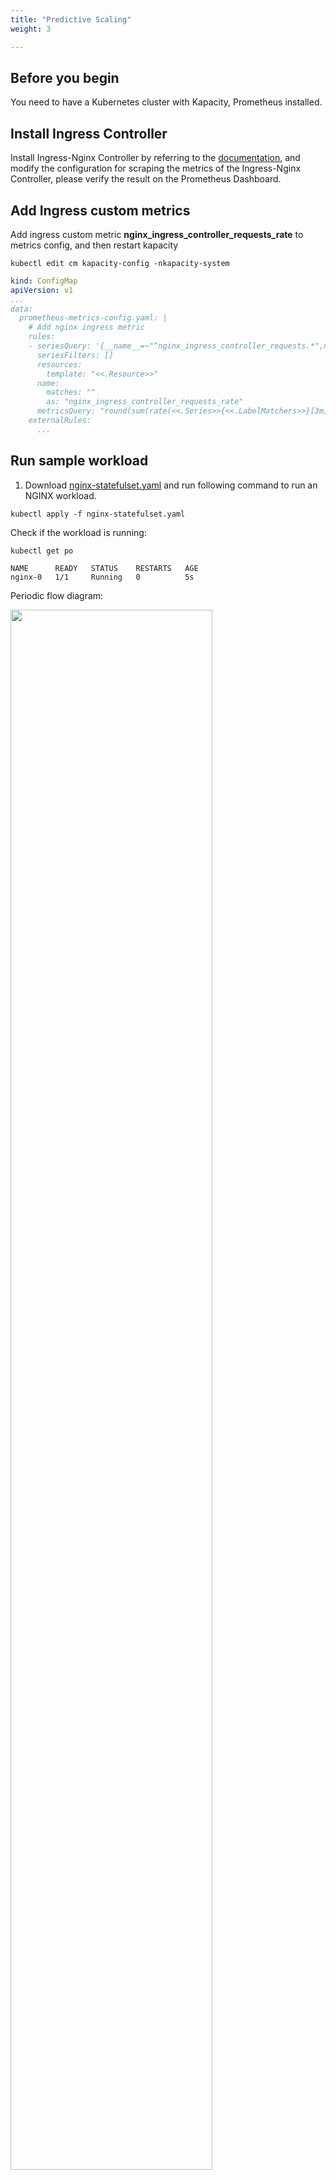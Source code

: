 ```yaml
---
title: "Predictive Scaling"
weight: 3

---
```


## Before you begin

You need to have a Kubernetes cluster with Kapacity, Prometheus installed.

## Install Ingress Controller

Install Ingress-Nginx Controller by referring to
the <a href="https://kubernetes.github.io/ingress-nginx/user-guide/monitoring/" target="_blank">documentation</a>, and
modify the configuration for scraping the metrics of the Ingress-Nginx Controller, please verify the result on the
Prometheus Dashboard.

## Add Ingress custom metrics

Add ingress custom metric **nginx_ingress_controller_requests_rate** to metrics config, and then restart kapacity

```shell
kubectl edit cm kapacity-config -nkapacity-system
```

```yaml
kind: ConfigMap
apiVersion: v1
...
data:
  prometheus-metrics-config.yaml: |
    # Add nginx ingress metric
    rules:
    - seriesQuery: '{__name__=~"^nginx_ingress_controller_requests.*",namespace!=""}'
      seriesFilters: []
      resources:
        template: "<<.Resource>>"
      name:
        matches: ""
        as: "nginx_ingress_controller_requests_rate"
      metricsQuery: "round(sum(rate(<<.Series>>{<<.LabelMatchers>>}[3m])) by (<<.GroupBy>>), 0.001)"
    externalRules:
      ...
```

## Run sample workload

1. Download [nginx-statefulset.yaml](/examples/workload/nginx-statefulset.yaml) and run following command to run an
   NGINX workload.

```shell
kubectl apply -f nginx-statefulset.yaml
```

Check if the workload is running:

```shell
kubectl get po
```

```
NAME      READY   STATUS    RESTARTS   AGE
nginx-0   1/1     Running   0          5s
```

Periodic flow diagram:

<img src="/images/en/workload-metrics.png" width="80%"/>

2. Download [nginx-ingress.yaml](/examples/workload/nginx-ingress.yaml) and run following command to create kubernetes
   ingress:

```shell
kubectl apply -f nginx-ingress.yaml
```

Check if the ingress is ok:

```shell
kubectl get ingress
```

```shell
NAME           CLASS   HOSTS                  ADDRESS     PORTS   AGE
nginx-server   nginx   nginx.example.com      localhost   80      2d
```

3. Run the script to simulate the business request and generate the dataset required for training.

Download [test-client.yaml](/examples/workload/test-client.yaml), Start a different Pod as a client and make requests to
the NGINX service periodically (1 cycle per hour) through the
script, simulating a periodic business load:

```shell
kubectl apply -f test-client.yaml
```

Due to the large dataset required for training, it is recommended to run the model for at least 24 hours before
training.

## Training model

Training the model according
to [Time series forecasting model training](/docs/user-guide/algorithm/predictive-model-training), Save the model files
to a separate directory.

```shell
-rw-r--r--@ 1 admin  staff   316K Oct 11 17:29 checkpoint.pth
-rw-r--r--@ 1 admin  staff   286B Oct 11 17:30 estimator_config.yaml
-rw-r--r--@ 1 admin  staff    29B Oct 11 17:30 item2id.json
```

Save the predictive model to configmap

```shell
kubectl -n <your-namespace> create configmap kapacity-tsf-model --from-file=<your-model-path>
```

**your-namespace** and **your-model-path** need to be replaced with their own namespaces and model directories.

## Create IHPA with dynamic predictive portrait provider

Download [dynamic-predictive-portrait-sample.yaml]() file, edit the yaml file, where **algorithm-image-id**
needs to be replaced with the real algorithm image ID, as follows:

```yaml
apiVersion: autoscaling.kapacitystack.io/v1alpha1
kind: IntelligentHorizontalPodAutoscaler
metadata:
  name: dynamic-predictive-portrait-sample
spec:
  maxReplicas: 10
  minReplicas: 1
  portraitProviders:
  - dynamic:
      algorithm:
        externalJob:
          job:
            type: CronJob
            cronJob:
              template:
                spec:
                  schedule: "0/30 * * * *"
                  jobTemplate:
                    spec:
                      template:
                        spec:
                          containers:
                          - name: algorithm
                            image: <algorithm-image-id>
                            imagePullPolicy: IfNotPresent
                            args:
                            - --tsf-model-path=/opt/kapacity/timeseries/forecasting/model
                            - --tsf-freq=10min
                            - --re-history-len=48H
                            - --re-time-delta-hours=8
                            - --scaling-freq=10min
                            - --re-test-dataset-size-in-seconds=86400
                            volumeMounts:
                            - name: model
                              mountPath: /opt/kapacity/timeseries/forecasting/model
                              readOnly: true
                          volumes:
                          - name: model
                            configMap:
                              name: kapacity-tsf-model
                          restartPolicy: OnFailure
          resultSource:
            type: ConfigMap
        type: ExternalJob
      metrics:
      - type: Resource
        resource:
          name: cpu
          target:
            averageUtilization: 30
            type: Utilization
      - type: External
        external:
          metric:
            name: ready_pods_count
          target:
            type: NA
      - type: Object
        name: qps
        object:
          describedObject:
            apiVersion: networking.k8s.io/v1
            kind: Ingress
            name: nginx-server
          metric:
            name: nginx_ingress_controller_requests_rate
          target:
            type: NA
      portraitType: Predictive
    priority: 10
    type: Dynamic
  scaleMode: Auto
  scaleTargetRef:
    apiVersion: apps/v1
    kind: StatefulSet
    name: nginx
```

In the prediction algorithm, we specify the metric type and order:

- The first is a resource metric. Used to query the historical resource data (cpu and mem).
- The second is a replica metric. Used to query the historical replica data of ready pods.
- The third and others are traffic metrics. Used to query historical traffic data (rpc, msg, pv, etc.).

Use **kubectl** command to create IHPA CR

```shell
kubectl apply -f dynamic-predictive-portrait-sample.yaml
```

## Verify results

1. The IHPA portrait provider creates a CronJob and starts the predictive algorithm job.

```shell
kubectl get cronjob
```

```shell
NAME                                 SCHEDULE       SUSPEND   ACTIVE   LAST SCHEDULE   AGE
dynamic-predictive-portrait-sample   0/30 * * * *   False     1        26m             2d1h
```

```shell
kubectl get job
```

```shell
NAME                                          COMPLETIONS   DURATION   AGE
dynamic-predictive-portrait-sample-28286564   1/1           16s        28m
```

2. When the predictive algorithm job is completed, the predictive result is written back to configmap

```shell
kubectl get cm dynamic-predictive-portrait-sample-result -oyaml
```

You can see that the predictive result contains a time series of three points.

```yaml
apiVersion: v1
data:
  expireTime: "2023-10-13T13:00:00.00Z"
  timeSeries: '{"1697200200": 3, "1697200800": 2, "1697201400": 1}'
  type: TimeSeries
kind: ConfigMap
metadata:
  name: dynamic-predictive-portrait-sample-result
  ownerReferences:
  - apiVersion: autoscaling.kapacitystack.io/v1alpha1
    blockOwnerDeletion: true
    controller: true
    kind: HorizontalPortrait
    name: dynamic-predictive-portrait-sample
    uid: 8e0ea542-6e7d-4529-83dc-efcfdec8ec6e
```

3. Perform replica changes based on the predictive result.

```shell
 kubectl describe ihpa dynamic-predictive-portrait-sample
```

```shell
Events:
  Type     Reason                Age                 From             Message
  ----     ------                ----                ----             -------
  Warning  NoValidPortraitValue  29m (x10 over 85m)  ihpa_controller  no valid portrait value for now
  Normal   UpdateReplicaProfile  25m                 ihpa_controller  update ReplicaProfile with onlineReplcas: 1 -> 3, cutoffReplicas: 0 -> 0, standbyReplicas: 0 -> 0
  Normal   UpdateReplicaProfile  15m                 ihpa_controller  update ReplicaProfile with onlineReplcas: 3 -> 2, cutoffReplicas: 0 -> 0, standbyReplicas: 0 -> 0
  Normal   UpdateReplicaProfile  5m9s                ihpa_controller  update ReplicaProfile with onlineReplcas: 2 -> 1, cutoffReplicas: 0 -> 0, standbyReplicas: 0 -> 0

```

## Cleanup

Run following command to cleanup all the resources:

```shell
kubectl delete -f dynamic-predictive-portrait-sample.yaml
kubectl delete -f test-client.yaml
kubectl delete -f nginx-ingress.yaml
kubectl delete -f nginx-statefulset.yaml 
```
